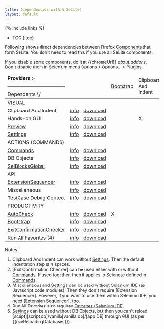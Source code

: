 ```yaml
---
title: (dependencies within SeLite)
layout: default
---
```

{% include links %}
* TOC
{:toc}

Following shows direct dependencies between Firefox [Components](Components) that form SeLite. You don't need to read this if you use all SeLite components.

If you disable some components, do it at {{chromeUrl}} _about:addons_. Don't disable them in Selenium menu Options > Options... > Plugins.<!-- because that doesn't disable chrome overloads/overlays -->

<!-- Keep the following table sorted alphabetically.-->
<table class="table">
<thead>
<tr><td><strong>Providers</strong> &gt;<hr/>Dependents \/</td><td>&#160;</td><td>&#160;</td><td> <a href="Bootstrap">Bootstrap</a></td><td> Clipboard And Indent</td><td><a href="Commands">Commands</a></td><td>DB Objects</td><td><a href="ExtensionSequencer">ExtensionSequencer</a></td><td>Miscellaneous</td><td><a href="SelBlocksGlobal">SelBlocksGlobal</a></td><td><a href="Settings">Settings</a></td><td>TestCase<br>Debug<br>Context</td>
</tr>
</thead>
<tbody>
<tr><td colspan="12">VISUAL</td>
</tr>
<tr><td> Clipboard And Indent     </td><td> <a href='https://addons.mozilla.org/en-US/firefox/addon/selite-clipboard-and-indent/'>info</a> </td><td> <a href='https://addons.mozilla.org/en-US/firefox/addon/selite-clipboard-and-indent/versions'>download</a> </td><td>           </td><td>            </td><td>            </td><td>            </td><td> X                      </td><td>               </td><td>                  </td><td>     X (1)           </td><td>                               </td>
</tr>
<tr><td> Hands-on GUI       </td><td> <a href='https://addons.mozilla.org/en-US/firefox/addon/selite-hands-on-gui/'>info</a>         </td><td> <a href='https://addons.mozilla.org/en-US/firefox/addon/selite-hands-on-gui/versions/'>download</a>                           </td><td>           </td><td> X         </td><td>            </td><td>            </td><td> X                      </td><td> X             </td><td>                  </td><td>                 </td><td>                               </td>
</tr>
<tr><td> <a href="Preview">Preview</a> </td><td> <a href='https://addons.mozilla.org/en-US/firefox/addon/selite-preview/'>info</a> </td><td> <a href='https://addons.mozilla.org/en-US/firefox/addon/selite-preview/versions/'>download</a>                  </td><td>            </td><td>           </td><td>            </td><td>            </td><td> X                      </td><td> X             </td><td>         X         </td><td>                 </td><td>                                 </td>
</tr>
<tr><td> <a href='Settings'>Settings</a> </td><td> <a href='https://addons.mozilla.org/en-US/firefox/addon/selite-settings/'>info</a> </td><td> <a href='https://addons.mozilla.org/en-US/firefox/addon/selite-settings/versions/'>download</a>                      </td><td>           </td><td>            </td><td>            </td><td> X (5)     </td><td> X (5)                 </td><td> X             </td><td>                  </td><td>                 </td><td>                                 </td>
</tr>
<tr><td colspan="12">ACTIONS (COMMANDS)</td>
</tr>
<tr><td> <a href='Commands'>Commands</a> </td><td> <a href='https://addons.mozilla.org/en-US/firefox/addon/selite-commands/'>info</a> </td><td> <a href='https://addons.mozilla.org/en-US/firefox/addon/selite-commands/versions/'>download</a>                       </td><td>           </td><td>            </td><td>            </td><td>            </td><td> X                      </td><td> X             </td><td>                  </td><td> X               </td><td>                               </td>
</tr>
<tr><td> DB Objects </td><td> <a href='https://addons.mozilla.org/en-US/firefox/addon/selite-db-objects/'>info</a> </td><td> <a href='https://addons.mozilla.org/en-US/firefox/addon/selite-db-objects/versions/'>download</a>                       </td><td>            </td><td>           </td><td> X          </td><td>            </td><td> X                      </td><td> X             </td><td>                  </td><td>       X         </td><td>                               </td>
</tr>
<tr><td> <a href="SelBlocksGlobal">SelBlocksGlobal</a> </td><td> <a href='https://addons.mozilla.org/en-US/firefox/addon/selite-selblocks-global/'>info</a> </td><td> <a href='https://addons.mozilla.org/en-US/firefox/addon/SeLite-SelBlocks-Global/versions/'>download</a>                  </td><td>            </td><td>           </td><td>            </td><td>            </td><td> X                      </td><td> X             </td><td>                  </td><td>                 </td><td>     X                         </td>
</tr>
<tr><td colspan="12">API</td>
</tr>
<tr><td> <a href="ExtensionSequencer">ExtensionSequencer</a> </td><td> <a href='https://addons.mozilla.org/en-US/firefox/addon/selite-extension-sequencer/'>info</a> </td><td> <a href='https://addons.mozilla.org/en-US/firefox/addon/selite-extension-sequencer/versions/'>download</a>               </td><td>            </td><td>           </td><td>            </td><td>            </td><td>                        </td><td>               </td><td>                  </td><td>                 </td><td>                               </td>
</tr>
<tr><td> Miscellaneous </td><td> <a href='https://addons.mozilla.org/en-US/firefox/addon/selite-miscellaneous/'>info</a> </td><td> <a href='https://addons.mozilla.org/en-US/firefox/addon/selite-miscellaneous/versions/'>download</a>                    </td><td>            </td><td>           </td><td>            </td><td>            </td><td> X (3)                 </td><td>               </td><td>                  </td><td>                 </td><td>                                 </td>
</tr>
<tr><td> TestCase Debug Context </td><td> <a href='https://addons.mozilla.org/en-US/firefox/addon/selite-testcase-debug-conte/'>info</a> </td><td> <a href='https://addons.mozilla.org/en-US/firefox/addon/SeLite-TestCase-Debug-Conte/versions/'>download</a>          </td><td>           </td><td>            </td><td>            </td><td>            </td><td> X                      </td><td>               </td><td>                  </td><td>                 </td><td>                                 </td>
</tr>
<tr><td colspan="12">PRODUCTIVITY</td>
</tr>
<tr><td> <a href="AutoCheck">AutoCheck</a> </td><td> <a href='https://addons.mozilla.org/en-US/firefox/addon/selite-auto-check/'>info</a> </td><td> <a href='https://addons.mozilla.org/en-US/firefox/addon/selite-auto-check/versions/'>download</a>                        </td><td>  X        </td><td>            </td><td>            </td><td>            </td><td> X                      </td><td> X             </td><td>                  </td><td> X               </td><td> X                             </td>
</tr>
<tr><td> <a href="Bootstrap">Bootstrap</a> </td><td> <a href='https://addons.mozilla.org/en-US/firefox/addon/selite-bootstrap/'>info</a> </td><td> <a href='https://addons.mozilla.org/en-US/firefox/addon/SeLite-Bootstrap/versions/'>download</a>                      </td><td>           </td><td>            </td><td>            </td><td>            </td><td> X                      </td><td> X             </td><td>  X               </td><td> X               </td><td>                               </td>
</tr>
<tr><td> <a href="ExitConfirmationChecker">ExitConfirmationChecker</a> </td><td> <a href='https://addons.mozilla.org/en-US/firefox/addon/selite-exit-confirmation-check/'>info</a> </td><td> <a href='https://addons.mozilla.org/en-US/firefox/addon/selite-exit-confirmation-check/versions'>download</a>          </td><td>            </td><td>           </td><td> X (2)     </td><td>            </td><td> X                      </td><td> X             </td><td>                  </td><td> X               </td><td>     X                         </td>
</tr>
<tr><td> Run All Favorites (4) </td><td> <a href='https://addons.mozilla.org/en-US/firefox/addon/selite-run-all-favorites/'>info</a> </td><td> <a href='https://addons.mozilla.org/en-US/firefox/addon/selite-run-all-favorites/versions/'>download</a>           </td><td>            </td><td>           </td><td>            </td><td>            </td><td> X                      </td><td>               </td><td>                  </td><td>                 </td><td>                                 </td>
</tr>
</tbody></table>

Notes

1. Clipboard And Indent can work without [Settings](Settings). Then the default indentation step is 4 spaces.
2. [Exit Confirmation Checker] can be used either with or without [Commands](Commands). If used together, then it applies to Selenese defined in [Commands](Commands).
3. Miscellaneous and [Settings](Settings) can be used without Selenium IDE (as Javascript code modules). Then they don't require [Extension Sequencer]. However, if you want to use them within Selenium IDE, you need [Extension Sequencer], too.
4. Run All Favorites also requires [Favorites (Selenium IDE)](https://addons.mozilla.org/en-US/firefox/addon/favorites-selenium-ide/).
5. [Settings](Settings) can be used without DB Objects, but then you can't reload [script][script db]/vanilla[vanilla db]/[app DB] through GUI (as per {{navReloadingDatabases}}).

